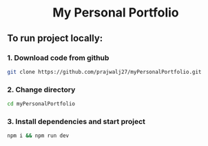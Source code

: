<h1 align='center'>My Personal Portfolio</h1>


## To run project locally:
### 1. Download code from github
```bash
git clone https://github.com/prajwalj27/myPersonalPortfolio.git
```
### 2. Change directory
```bash
cd myPersonalPortfolio
```
### 3. Install dependencies and start project
```bash
npm i && npm run dev
```
